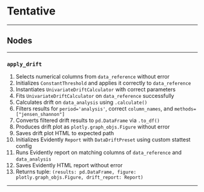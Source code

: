 # Tentative
---

## Nodes

---

### `apply_drift`

1. Selects numerical columns from `data_reference` without error
2. Initializes `ConstantThreshold` and applies it correctly to `data_reference`
3. Instantiates `UnivariateDriftCalculator` with correct parameters
4. Fits `UnivariateDriftCalculator` on `data_reference` successfully
5. Calculates drift on `data_analysis` using `.calculate()`
6. Filters results for `period='analysis'`, correct `column_names`, and `methods=["jensen_shannon"]`
7. Converts filtered drift results to `pd.DataFrame` via `.to_df()`
8. Produces drift plot as `plotly.graph_objs.Figure` without error
9. Saves drift plot HTML to expected path
10. Initializes Evidently `Report` with `DataDriftPreset` using custom stattest config
11. Runs Evidently report on matching columns of `data_reference` and `data_analysis`
12. Saves Evidently HTML report without error
13. Returns tuple: `(results: pd.DataFrame, figure: plotly.graph_objs.Figure, drift_report: Report)`

---
